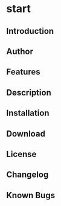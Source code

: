 # start

## Introduction

## Author

## Features

## Description

## Installation

## Download

## License

## Changelog

## Known Bugs

